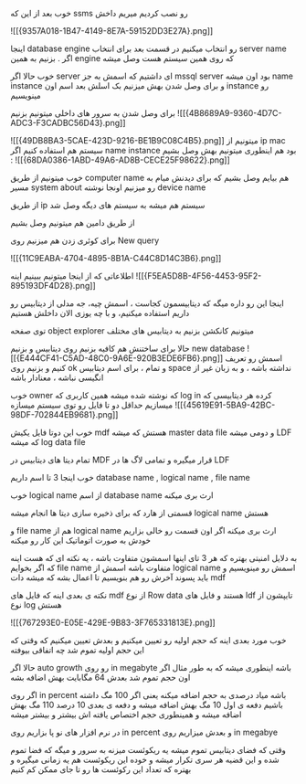 خوب بعد از این که ssms رو نصب کردیم میریم داخش 

![[{9357A018-1B47-4149-8E7A-59152DD3E27A}.png]]

اینجا database  engine رو انتخاب میکنیم در قسمت بعد برای انتخاب server name  اگر . بزنیم به همین engine که روی همین سیستم هست وصل میشه 

خوب حالا اگر server ای داشتیم که اسمش به جز mssql server بود اون میشه name instance و برای وصل شدن بهش  میزنیم بک اسلش بعد اسم اون instance رو مینویسیم 

برای وصل شدن به سرور های داخلی میتونیم بزنیم 
![[{4B8689A9-9360-4D7C-ADC3-F3CADBC56D43}.png]]

![[{49DB8BA3-5CAE-423D-9216-BE1B9C08C4B5}.png]]
میتونیم از ip mac سیستم هم استفاده کنیم 
اگر name instance بود هم اینطوری میتونیم بهش وصل بشیم :
![[{68DA0386-1ABD-49A6-AD8B-CECE25F98622}.png]]
 
خوب میتونیم از طریق computer name هم بیایم وصل بشیم که برای دیدنش میام به مسیر system about رو میزنیم اونجا نوشته device name 

از طریق ip سیستم هم میشه به سیستم های دیگه وصل شد

از طریق دامین هم میتونیم وصل بشیم 

برای کوئری زدن هم میزنیم روی New query

![[{11C9EABA-4704-4895-8B1A-C44C8D14C3B6}.png]]

اطلاعاتی که از اینجا میتونیم ببینیم اینه 
![[{F5EA5D8B-4F56-4453-95F2-895193DF4D28}.png]]

اینجا این رو داره میگه که دیتابیسمون کجاست ، اسمش چیه، جه مدلی از دیتابیس رو داریم استفاده میکنیم، و با چه یوزی الان داخلش هستیم

توی صفحه object explorer میتونیم کانکشن بزنیم به دیتابیس های مختلف

حالا برای ساختنش هم کافیه بزنیم روی دیتابیس و بزنیم new database
![[{E444CF41-C5AD-48C0-9A6E-920B3EDE6FB6}.png]]
اسمش رو تعریف کنیم و بزنیم روی ok و تمام ، برای اسم دیتابیس space نداشته باشه ، و به زبان غیر از انگیسی نباشه ، معنادار باشه 

خوب owner که نوشته شده میشه همین کاربری که log in کرده 
هر دیتابیسی که میسازیم حداقل دو تا فایل رو توی سیستم میسازه 
![[{45619E91-5BA9-42BC-98DF-702844EB9681}.png]]

خوب این دوتا فایل یکیش mdf هستش که میشه master data file و دومی میشه LDF که میشه log data file 

تمام دیتا های دیتابیس در MDF قرار میگیره و تمامی لاگ ها در LDF

خوب اینجا 3 تا اسم داریم database name , logical name , file name 

خوب logical name از اسم database name ارث بری میکنه 

قسمتی از هارد که برای ذخیره سازی دیتا ها انجام میشه logical name هستش

و file name  هم از logical name ارث بری میکنه اگر اون قسمت رو خالی بزاریم خودش به صورت اتوماتیک این کار رو میکنه 

به دلایل امنیتی بهتره که هر 3 تای اینها اسمشون متفاوت باشه ، یه نکته ای که هست اینه که اگر بخوایم file name متفاوت باشه اسمش از logical name اسمش رو مینویسیم و باید پسوند آخرش رو هم بنویسیم تا اعمال بشه که میشه دات mdf 

نکته ی بعدی اینه که فایل های mdf از نوع Row data هستند و فایل های ldf تایپشون از نوع log هستش 

![[{767293E0-E05E-429E-9B83-3F765331813E}.png]]

خوب مورد بعدی اینه که حجم اولیه رو تعیین میکنیم و بعدش تعیین میکنیم که وقتی که این حجم اولیه تموم شد چه اتفاقی بیوفته 

حالا اگر auto growth رو روی in megabyte باشه  اینطوری میشه که به طور مثال اگر اون حجم تموم شد بعدش 64 مگابایت بهش اضافه بشه

اگر روی in percent باشه میاد درصدی به حجم اضافه میکنه یعنی اگر 100 مگ داشته باشیم دفعه ی اول 10 مگ بهش اضافه میشه و دفعه ی بعدی 10 درصد 110 مگ بهش اضافه میشه و همینطوری حجم اختصاص یافته اش بیشتر و بیشتر میشه 

در نرم افزار های نو پا بزاریم روی in percent و بعدش میزاریم روی in megabye 

وقتی که فضای دیتابیس تموم میشه یه ریکوئست میزنه به سرور و میگه که فضا تموم شده و این قضیه هر سری تکرار میشه و خوده این ریکوئست هم یه زمانی میگیره و بهتره که تعداد این رکوئست ها رو تا جای ممکن کم کنیم 



